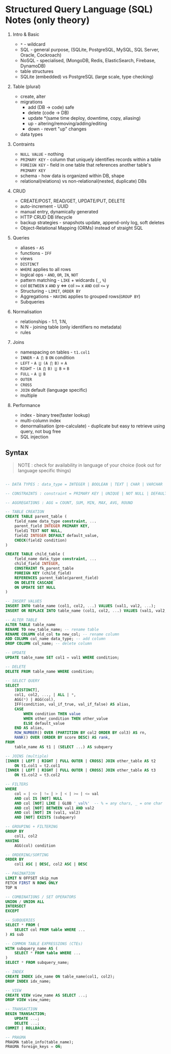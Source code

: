 # Structured Query Language (SQL) Notes (only theory)

1. Intro & Basic
   - `*` - wildcard
   - SQL - general purpose, (SQLite, PostgreSQL, MySQL, SQL Server, Oracle, Cockroach)
   - NoSQL - specialised, (MongoDB, Redis, ElasticSearch, Firebase, DynamoDB)
   - table structures
   - SQLite (embedded) vs PostgreSQL (large scale, type checking)

2. Table (plural)
   - create, alter
   - migrations
     - add (DB -> code) safe
     - delete (code -> DB)
     - update *(same time deploy, downtime, copy, aliasing)
     - up - altering/removing/adding/editing
     - down - revert "up" changes
   - data types

3. Contraints
   - `NULL VALUE` - nothing
   - `PRIMARY KEY` - column that uniquely identifies records within a table
   - `FOREIGN KEY` - field in one table that references another table's `PRIMARY KEY`
   - schema - how data is organized within DB, shape
   - relational(relations) vs non-relational(nested, duplicate) DBs

4. CRUD
   - CREATE/POST, READ/GET, UPDATE/PUT, DELETE
   - auto-increment - UUID
   - manual entry, dynamically generated
   - HTTP CRUD DB lifecycle
   - backup strategies - snapshots update, append-only log, soft deletes
   - Object-Relational Mapping (ORMs) instead of straight SQL

5. Queries
   - aliases - `AS`
   - functions - `IFF`
   - views
   - `DISTINCT`
   - `WHERE` applies to all rows
   - logical ops - `AND`, `OR`, `IN`, `NOT`
   - pattern matching - `LIKE` + widcards (`_`, `%`)
   - col `BETWEEN` x `AND` y <=> col `>=` x `AND` col `<=` y
   - Structuring - `LIMIT`, `ORDER BY`
   - Aggregations - `HAVING` applies to grouped rows(`GROUP BY`)
   - Subqueries

6. Normalisation
   - relationships - 1:1, 1:N,
   - N:N - joining table (only identifiers no metadata)
   - rules

7. Joins
   - namespacing on tables - `t1.col1`
   - `INNER` - `A ⋂ B` `ON` condition
   - `LEFT` - `A ⋃ (A ⋂ B)` = `A`
   - `RIGHT` - `(A ⋂ B) ⋃ B` = `B`
   - `FULL` - `A ⋃ B`
   - `OUTER`
   - `CROSS`
   - `JOIN` default (language specific)
   - multiple

8. Performance
   - index - binary tree(faster lookup)
   - multi-column index
   - denormalisation (pre-calculate) - duplicate but easy to retrieve using query, not bug free
   - SQL injection

## Syntax

> NOTE : check for availability in language of your choice (look out for language specific things)

```sql

-- DATA TYPES : data_type = INTEGER | BOOLEAN | TEXT | CHAR | VARCHAR | REAL | BLOB | NULL

-- CONSTRAINTS : constraint = PRIMARY KEY | UNIQUE | NOT NULL | DEFAULT val | CHECK(expr) | FOREIGN KEY

-- AGGREGATIONS : AGG = COUNT, SUM, MIN, MAX, AVG, ROUND

-- TABLE CREATION
CREATE TABLE parent_table (
    field_name data_type constraint, ...
    parent_field INTEGER PRIMARY KEY,
    field1 TEXT NOT NULL,
    field2 INTEGER DEFAULT default_value,
    CHECK(field2 condition)
)

CREATE TABLE child_table (
    field_name data_type constraint, ...
    child_field INTEGER,
    CONSTRAINT fk_parent_table
    FOREIGN KEY (child_field)
    REFERENCES parent_table(parent_field)
    ON DELETE CASCADE 
    ON UPDATE SET NULL
)

-- INSERT VALUES
INSERT INTO table_name (col1, col2, ...) VALUES (val1, val2, ...);
INSERT OR REPLACE INTO table_name (col1, col2, ...) VALUES (val1, val2, ...);

-- ALTER TABLE
ALTER TABLE table_name
RENAME TO new_table_name; -- rename table
RENAME COLUMN old_col to new_col; -- rename column
ADD COLUMN col_name data_type; -- add column
DROP COLUMN col_name; -- delete column

-- UPDATE
UPDATE table_name SET col1 = val1 WHERE condition;

-- DELETE
DELETE FROM table_name WHERE condition;

-- SELECT QUERY
SELECT 
    [DISTINCT],
    col1, col2, ..., | ALL | *,
    AGG(*) | AGG(col),
    IFF(condition, val_if_true, val_if_false) AS alias,
    CASE
        WHEN condition THEN value
        WHEN other_condition THEN other_value
        ELSE default_value
    END AS alias,
    ROW_NUMBER() OVER (PARTITION BY col2 ORDER BY col3) AS rn,
    RANK() OVER (ORDER BY score DESC) AS rank,
FROM 
    table_name AS t1 | (SELECT ...) AS subquery

-- JOINS (multiple)
[INNER | LEFT | RIGHT | FULL OUTER | CROSS] JOIN other_table AS t2
    ON t1.col1 = t2.col1     
[INNER | LEFT | RIGHT | FULL OUTER | CROSS] JOIN other_table AS t3
    ON t1.col2 = t3.col2     

-- FILTERS
WHERE
    col = | <> | != | > | < | >= | <= val
    AND col IS [NOT] NULL
    AND col [NOT] LIKE | GLOB '_val%'  -- % = any chars, _ = one char
    AND col [NOT] BETWEEN val1 AND val2
    AND col [NOT] IN (val1, val2)
    AND [NOT] EXISTS (subquery)

-- GROUPING + FILTERING
GROUP BY 
    col1, col2
HAVING 
    AGG(col) condition

-- ORDERING/SORTING
ORDER BY 
    col1 ASC | DESC, col2 ASC | DESC

-- PAGINATION
LIMIT N OFFSET skip_num
FETCH FIRST N ROWS ONLY
TOP N                  

-- COMBINATIONS / SET OPERATORS
UNION / UNION ALL           
INTERSECT                   
EXCEPT                      

-- SUBQUERIES
SELECT * FROM (
    SELECT col FROM table WHERE ...
) AS sub

-- COMMON TABLE EXPRESSIONS (CTEs)
WITH subquery_name AS (
    SELECT * FROM table WHERE ...
)
SELECT * FROM subquery_name;

-- INDEX
CREATE INDEX idx_name ON table_name(col1, col2);
DROP INDEX idx_name;

-- VIEW
CREATE VIEW view_name AS SELECT ...;
DROP VIEW view_name;

-- TRANSACTION
BEGIN TRANSACTION;
    UPDATE ...;
    DELETE ...;
COMMIT | ROLLBACK;

-- PRAGMA
PRAGMA table_info(table_name);
PRAGMA foreign_keys = ON;
```

